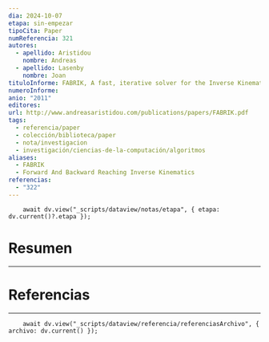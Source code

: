 ```yaml
---
dia: 2024-10-07
etapa: sin-empezar
tipoCita: Paper
numReferencia: 321
autores:
  - apellido: Aristidou
    nombre: Andreas
  - apellido: Lasenby
    nombre: Joan
tituloInforme: FABRIK, A fast, iterative solver for the Inverse Kinematics problem
numeroInforme: 
anio: "2011"
editores: 
url: http://www.andreasaristidou.com/publications/papers/FABRIK.pdf
tags:
  - referencia/paper
  - colección/biblioteca/paper
  - nota/investigacion
  - investigación/ciencias-de-la-computación/algoritmos
aliases:
  - FABRIK
  - Forward And Backward Reaching Inverse Kinematics
referencias:
  - "322"
---
```

```dataviewjs
	await dv.view("_scripts/dataview/notas/etapa", { etapa: dv.current()?.etapa });
```
# Resumen
---





# Referencias
---
```dataviewjs
	await dv.view("_scripts/dataview/referencia/referenciasArchivo", { archivo: dv.current() });
```